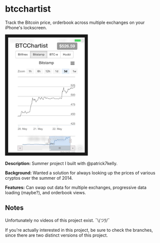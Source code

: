 # btcchartist
Track the Bitcoin price, orderbook across multiple exchanges on your iPhone's lockscreen.

<img src="https://github.com/mchlmicy/btcchartist/blob/master/screenshot.jpg" alt="Demo" width="50%" border="10" />

**Description:** Summer project I built with @patrick7kelly.

**Background:** Wanted a solution for always looking up the prices of various cryptos over the summer of 2014.

**Features:** Can swap out data for multiple exchanges, progressive data loading (maybe?), and orderbook views.

Notes
---

Unfortunately no videos of this project exist. ¯\\_(ツ)_/¯ 

If you're actually interested in this project, be sure to check the branches, since there are two distinct versions of this project.
